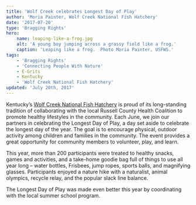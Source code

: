 ```yaml
---
title: 'Wolf Creek celebrates Longest Day of Play'
author: 'Moria Painter, Wolf Creek National Fish Hatchery'
date: '2017-07-20'
type: 'Bragging Rights'
hero:
    name: leaping-like-a-frog.jpg
    alt: 'A young boy jumping across a grassy field like a frog.'
    caption: 'Leaping like a frog.  Photo Moria Painter, USFWS.'
tags:
    - 'Bragging Rights'
    - 'Connecting People With Nature'
    - E-Grits
    - Kentucky
    - 'Wolf Creek National Fish Hatchery'
updated: 'July 20th, 2017'
---
```


Kentucky’s [Wolf Creek National Fish Hatchery](fws.gov/wolfcreek) is proud of its long-standing tradition of collaborating with the local Russell County Health Coalition to promote healthy lifestyles in the community.  Each June, we join our partners in celebrating the Longest Day of Play, a day set aside to celebrate the longest day of the year.  The goal is to encourage physical, outdoor activity among children and families in the community.  The event provides a great opportunity for community members to volunteer, play, and learn.

This year, more than 200 participants were treated to healthy snacks, games and activities, and a take-home goodie bag full of things to use all year long – water bottles, Frisbees, jump ropes, sports balls, and magnifying glasses.  Participants enjoyed a nature hike with a naturalist, animal olympics, recycle relay, and the popular slack line balance. 

The Longest Day of Play was made even better this year by coordinating with the local summer school program.
